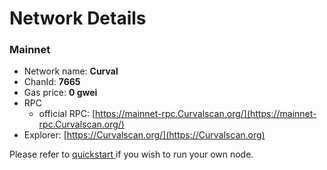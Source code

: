 # Network Details

### Mainnet

- Network name: **Curval**
- ChanId: **7665**
- Gas price: **0 gwei**
- RPC
  - official RPC: [https://mainnet-rpc.Curvalscan.org/](https://mainnet-rpc.Curvalscan.org/)​
- Explorer: [https://Curvalscan.org/](https://Curvalscan.org)​

Please refer to [quickstart ](https://github.com/Curvalnetworkorg/CurvalNetwork/tree/master/node-example)if you wish to run your own node.
